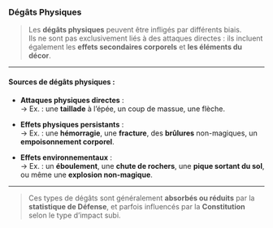 ###  **Dégâts Physiques**

> Les **dégâts physiques** peuvent être infligés par différents biais.  
> Ils ne sont pas exclusivement liés à des attaques directes : ils incluent également les **effets secondaires corporels** et **les éléments du décor**.

---

####  **Sources de dégâts physiques :**

- **Attaques physiques directes** :  
    → Ex. : une **taillade** à l’épée, un coup de massue, une flèche.
    
- **Effets physiques persistants** :  
    → Ex. : une **hémorragie**, une **fracture**, des **brûlures** non-magiques, un **empoisonnement corporel**.
    
- **Effets environnementaux** :  
    → Ex. : un **éboulement**, une **chute de rochers**, une **pique sortant du sol**, ou même une **explosion non-magique**.
    

---

> Ces types de dégâts sont généralement **absorbés ou réduits** par la **statistique de Défense**, et parfois influencés par la **Constitution** selon le type d’impact subi.